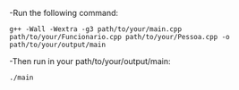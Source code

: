 -Run the following command:

`g++ -Wall -Wextra -g3 path/to/your/main.cpp path/to/your/Funcionario.cpp path/to/your/Pessoa.cpp -o path/to/your/output/main`

-Then run in your path/to/your/output/main:

`./main`